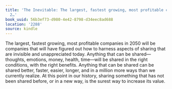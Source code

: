 ```yaml
---
title: 'The Inevitable: The largest, fastest growing, most profitable companies in
  2…'
book_uuid: 56b3ef73-d980-4e42-8798-d34eec8ad688
location: '2288'
source: kindle
---
```


The largest, fastest growing, most profitable companies in 2050 will be companies that will have figured out how to harness aspects of sharing that are invisible and unappreciated today. Anything that can be shared—thoughts, emotions, money, health, time—will be shared in the right conditions, with the right benefits. Anything that can be shared can be shared better, faster, easier, longer, and in a million more ways than we currently realize. At this point in our history, sharing something that has not been shared before, or in a new way, is the surest way to increase its value.